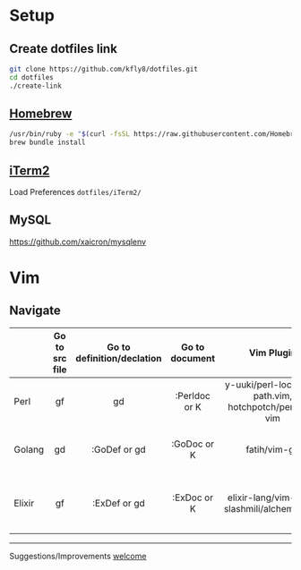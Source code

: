 # Setup

## Create dotfiles link

```sh
git clone https://github.com/kfly8/dotfiles.git
cd dotfiles
./create-link
```

## [Homebrew](https://brew.sh)

```sh
/usr/bin/ruby -e "$(curl -fsSL https://raw.githubusercontent.com/Homebrew/install/master/install)"
brew bundle install
```

## [iTerm2](https://www.iterm2.com/)

Load Preferences `dotfiles/iTerm2/`

## MySQL

https://github.com/xaicron/mysqlenv

# Vim

## Navigate

|                  | Go to src file | Go to definition/declation | Go to document |                                             Vim Plugin |                                       Remark |
|:-----------------|:--------------:|:--------------------------:|:--------------:|:------------------------------------------------------:|:--------------------------------------------:|
| Perl             |             gf |                         gd |  :Perldoc or K | y-uuki/perl-local-lib-path.vim, hotchpotch/perldoc-vim |                                              |
| Golang           |             gd |               :GoDef or gd |    :GoDoc or K | fatih/vim-go                                           | Necessary to work with $GOPATH               |
| Elixir           |             gf |               :ExDef or gd |    :ExDoc or K | elixir-lang/vim-elixir, slashmili/alchemist.vim        | [Necessary to install Elixir with source code](https://github.com/mururu/elixir-build#keeping-the-build-directory-after-installation) |


---------
Suggestions/Improvements [welcome](https://github.com/kfly8/dotfiles/issues)

